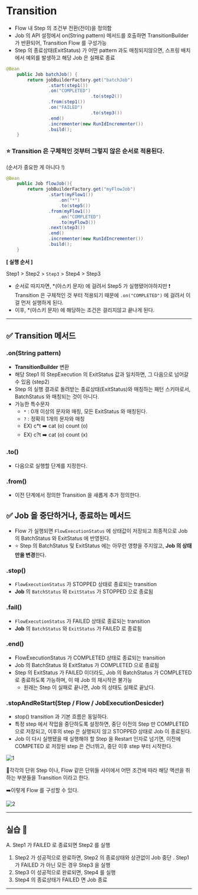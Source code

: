 # Transition

- Flow 내 Step 의 조건부 전환(전이)을 정의함
- Job 의 API 설정에서 on(String pattern) 메서드를 호출하면 TransitionBuilder 가 반환되어, Transition Flow 를 구성가능
- Step 의 종료상태(ExitStatus) 가 어떤 pattern 과도 매칭되지않으면, 스프링 배치에서 예외를 발생하고 해당 Job 은 실패로 종료

```java
@Bean
    public Job batchJob() {
        return jobBuilderFactory.get("batchJob")
                .start(step1())
                .on("COMPLETED")
								.to(step2())
                .from(step1())
                .on("FAILED")
								.to(step3())
                .end()
                .incrementer(new RunIdIncrementer())
                .build();
    }
```

### ⭐️ Transition 은 **구체적인 것부터** 그렇지 않은 순서로 적용된다.
(순서가 중요한 게 아니다 !)

```java
@Bean
    public Job flowJob(){
        return jobBuilderFactory.get("myFlowJob")
                .start(myFlow1())
                    .on("*")
                    .to(step5())
                .from(myFlow1())
                    .on("COMPLETED")
                    .to(myFlow3())
                .next(step3())
                .end()
                .incrementer(new RunIdIncrementer())
                .build();
    }
```

**[ 실행 순서 ]**

Step1 > Step2 > `Step3` > Step4 > Step3

- 순서로 따지자면, *(아스키 문자) 에 걸려서 Step5 가 실행됐어야하지만 ❗️ Transition 은 구체적인 것 부터 적용되기 때문에 `.on("COMPLETED")` 에 걸려서 이걸 먼저 실행하게 된다.
- 이후, *(아스키 문자) 에 해당하는 조건은 걸리지않고 끝나게 된다.

---

## ✅ Transition 메서드

### .on(String pattern)

- **TransitionBuilder** 변환
- 해당 Step1 의 StepExecution 의 ExitStatus 값과 일치하면, 그 다음으로 넘어갈 수 있음 (step2)
- Step 의 실행 결과로 돌려받는 종료상태(ExitStatus)와 매칭하는 패턴 스키마로서,  BatchStatus 와 매칭되는 것이 아니다.
- 가능한 특수문자
  - `*` : 0개 이상의 문자와 매칭, 모든 ExitStatus 와 매칭된다.
  - `?` : 정확히 1개의 문자와 매칭
  - EX) c*t ➡️ cat (o) count (o)
  - EX) c?t ➡️ cat (o) count (x)

### .to()

- 다음으로 실행할 단계를 지정한다.

### .from()

- 이전 단계에서 정의한 Transition 을 새롭게 추가 정의한다.

## ✅ Job 을 중단하거나, 종료하는 메서드

- Flow 가 실행되면 `FlowExecutionStatus` 에 상태값이 저장되고 최종적으로 Job 의 BatchStatus 와 ExitStatus 에 반영된다.
- ⭐️ Step 의 BatchStatus 및 ExitStatus 에는 아무런 영향을 주지않고, **Job 의 상태만을 변경**한다.

### .stop()

- `FlowExecutionStatus` 가 STOPPED 상태로 종료되는 transition
- **Job** 의 `BatchStatus` 와 `ExitStatus` 가 STOPPED 으로 종료됨

### .fail()

- `FlowExecutionStatus` 가 FAILED 상태로 종료되는 transition
- **Job** 의 `BatchStatus` 와 `ExitStatus` 가 FAILED 로 종료됨

### .end()

- FlowExecutionStatus 가 COMPLETED 상태로 종료되는 transition
- Job 의 BatchStatus 와 ExitStatus 가 COMPLETED 으로 종료됨
- Step 의 ExitStatus 가 FAILED 이더라도, Job 의 BatchStatus 가 COMPLETED 로 종료하도록 가능하며, 이 때 Job 의 재시작은 불가능
  - 원래는 Step 이 실패로 끝나면, Job 의 상태도 실패로 끝났다.

### .stopAndReStart(Step / Flow / JobExecutionDesicder)

- stop() transition 과 기본 흐름은 동일하다.
- 특정 step 에서 작업을 중단하도록 설정하면, 중단 이전의 Step 만 COMPLETED 으로 저장되고, 이후의 step 은 실행되지 않고 STOPPED 상태로 Job 이 종료된다.
- Job 이 다시 실행됐을 때 실행해야 할 Step 을 Restart 인자로 넘기면, 이전에 COMPETED 로 저장된 step 은 건너뛰고, 중단 이후 step 부터 시작한다.

![1](https://github.com/gilyeon00/TIL/assets/52391627/caa73a14-88be-46e1-868e-9082056d8c32)

🍹각각의 단위 Step 이나, Flow 같은 단위들 사이에서 어떤 조건에 따라 해당 액션을 취하는 부분들을 Transition 이라고 한다.

➡️이렇게 Flow 를 구성할 수 있다.

![2](https://github.com/gilyeon00/TIL/assets/52391627/a9b9aee1-17d8-4013-b837-b27512004c2a)

---

## 실습 🍷
A. Step1 가 FAILED 로 종료되면 Step2 를 실행
  1. Step2 가 성공적으로 완료하면, Step2 의 종료상태와 상관없이 Job 중단
. Step1 가 FAILED 가 아닌 모든 경우 Step3 을 실행
  1. Step3 이 성공적으로 완료되면, Step4 를 실행
  2. Step4 의 종료상태가 FAILED 면 Job 종료

---